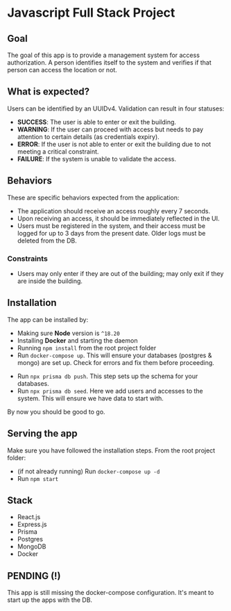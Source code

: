 # Javascript Full Stack Project

## Goal
The goal of this app is to provide a management system for access authorization. A person identifies itself to the system and verifies if that person can access the location or not.

## What is expected?
Users can be identified by an UUIDv4. Validation can result in four statuses:
- **SUCCESS**: The user is able to enter or exit the building.
- **WARNING**: If the user can proceed with access but needs to pay attention to certain details (as credentials expiry).
- **ERROR**: If the user is not able to enter or exit the building due to not meeting a critical constraint.
- **FAILURE**: If the system is unable to validate the access.

## Behaviors
These are specific behaviors expected from the application:
- The application should receive an access roughly every 7 seconds.
- Upon receiving an access, it should be immediately reflected in the UI.
- Users must be registered in the system, and their access must be logged for up to 3 days from the present date. Older logs must be deleted from the DB.

### Constraints
- Users may only enter if they are out of the building; may only exit if they are inside the building.

## Installation
The app can be installed by:
- Making sure **Node** version is `^18.20`
- Installing **Docker** and starting the daemon 
- Running `npm install` from the root project folder
- Run `docker-compose up`. This will ensure your databases (postgres & mongo) are set up. Check for errors and fix them before proceeding.
<!-- - Run `prisma db pull`.  -->
- Run `npx prisma db push`. This step sets up the schema for your databases.
- Run `npx prisma db seed`. Here we add users and accesses to the system. This will ensure we have data to start with.

By now you should be good to go. 

## Serving the app
Make sure you have followed the installation steps. From the root project folder:
- (if not already running) Run `docker-compose up -d`
- Run `npm start`

## Stack
- React.js
- Express.js
- Prisma
- Postgres
- MongoDB
- Docker

## PENDING (!)
This app is still missing the docker-compose configuration. It's meant to start up the apps with the DB.
